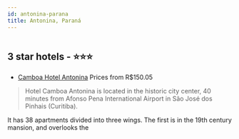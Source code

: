 ```yaml
---
id: antonina-parana
title: Antonina, Paraná
---
```


<center><img src="http://media.omnibees.com/Images/7841/Property/333421.jpg" alt="" /></center>


##  3 star hotels - ⭐️⭐️⭐️

-    [Camboa Hotel Antonina](https://us.hurb.com/hotels/antonina/camboa-hotel-antonina-OMN-7841?cmp=18055) Prices from R$150.05
   > Hotel Camboa Antonina is located in the historic city center, 40 minutes from Afonso Pena International Airport in São José dos Pinhais (Curitiba).It has 38 apartments divided into three wings. The first is in the 19th century mansion, and overlooks the
